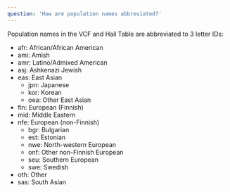 ```yaml
---
question: 'How are population names abbreviated?'
---
```


Population names in the VCF and Hail Table are abbreviated to 3 letter IDs:

- afr: African/African American
- ami: Amish
- amr: Latino/Admixed American
- asj: Ashkenazi Jewish
- eas: East Asian
  - jpn: Japanese
  - kor: Korean
  - oea: Other East Asian
- fin: European (Finnish)
- mid: Middle Eastern
- nfe: European (non-Finnish)
  - bgr: Bulgarian
  - est: Estonian
  - nwe: North-western European
  - onf: Other non-Finnish European
  - seu: Southern European
  - swe: Swedish
- oth: Other
- sas: South Asian
